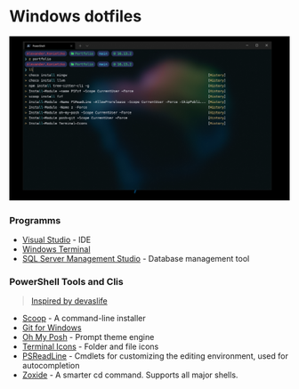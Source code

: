 # Windows dotfiles

![windows](../images/windows.png)

### Programms

- [Visual Studio](https://visualstudio.microsoft.com/de/) - IDE
- [Windows Terminal](https://github.com/microsoft/terminal)
- [SQL Server Management Studio](https://docs.microsoft.com/de-de/sql/ssms/download-sql-server-management-studio-ssms?view=sql-server-ver15) - Database management tool

### PowerShell Tools and Clis

> [Inspired by devaslife](https://www.youtube.com/watch?v=5-aK2_WwrmM)

- [Scoop](https://scoop.sh/) - A command-line installer
- [Git for Windows](https://gitforwindows.org/)
- [Oh My Posh](https://ohmyposh.dev/) - Prompt theme engine
- [Terminal Icons](https://github.com/devblackops/Terminal-Icons) - Folder and file icons
- [PSReadLine](https://docs.microsoft.com/en-us/powershell/module/psreadline/) - Cmdlets for customizing the editing environment, used for autocompletion
- [Zoxide](https://github.com/ajeetdsouza/zoxide) - A smarter cd command. Supports all major shells.
